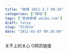 ```yaml
---
title: "微博 2011.3.7 09:36"
categories: ["嘀咕"]
tags: ["来自微博 weibo.com"]
draft: false
slug: "Zt2bVa"
date: "2011-03-07 09:36:00"
---
```


<p>关不上的关心 O网页链接 ​​​​</p>
